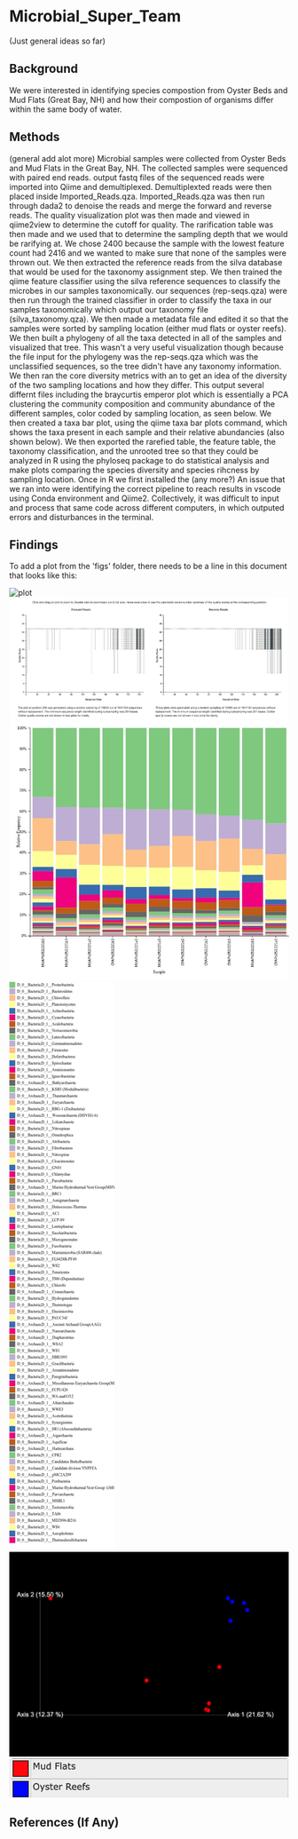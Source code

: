 # Microbial_Super_Team

(Just general ideas so far)

## Background

We were interested in identifying species compostion from Oyster Beds and Mud Flats (Great Bay, NH) and how their compostion of organisms differ within the same body of water. 

## Methods

(general add alot more)
Microbial samples were collected from Oyster Beds and Mud Flats in the Great Bay, NH. The collected samples were sequenced with paired end reads. output fastq files of the sequenced reads were imported into Qiime and demultiplexed. Demultiplexted reads were then placed inside Imported_Reads.qza. Imported_Reads.qza was then run through dada2 to denoise the reads and merge the forward and reverse reads. The quality visualization plot was then made and viewed in qiime2view to determine the cutoff for quality. The rarification table was then made and we used that to determine the sampling depth that we would be rarifying at. We chose 2400 because the sample with the lowest feature count had 2416 and we wanted to make sure that none of the samples were thrown out. We then extracted the reference reads from the silva database that would be used for the taxonomy assignment step. We then trained the qiime feature classifier using the silva reference sequences to classify the microbes in our samples taxonomically. our sequences (rep-seqs.qza) were then run through the trained classifier in order to classify the taxa in our samples taxonomically which output our taxonomy file (silva_taxonomy.qza). We then made a metadata file and edited it so that the samples were sorted by sampling location (either mud flats or oyster reefs). We then built a phylogeny of all the taxa detected in all of the samples and visualized that tree. This wasn't a very useful visualization though because the file input for the phylogeny was the rep-seqs.qza which was the unclassified sequences, so the tree didn't have any taxonomy information. We then ran the core diversity metrics with an to get an idea of the diversity of the two sampling locations and how they differ. This output several differnt files including the braycurtis emperor plot which is essentially a PCA clustering the community composition and community abundance of the different samples, color coded by sampling location, as seen below. We then created a taxa bar plot, using the qiime taxa bar plots command, which shows the taxa present in each sample and their relative abundancies (also shown below). We then exported the rarefied table, the feature table, the taxonomy classification, and the unrooted tree so that they could be analyzed in R using the phyloseq package to do statistical analysis and make plots comparing the species diversity and species rihcness by sampling location. Once in R we first installed the 
(any more?)
An issue that we ran into were identifying the correct pipeline to reach results in vscode using Conda environment and Qiime2. Collectively, it was difficult to input and process that same code across different computers, in which outputed errors and disturbances in the terminal.


## Findings

To add a plot from the 'figs' folder, there needs to be a line in this document that looks like this:

![plot](Figures/plotfile.png)
![plot](Figures/Quality_Plots.png)
![plot](Figures/level-2-bars.png) ![plot](Figures/level-2-legend.png)
![plot](Figures/emperor.png)
![plot](Figures/Emperor_Plot_Legend.png)

## References (If Any)
